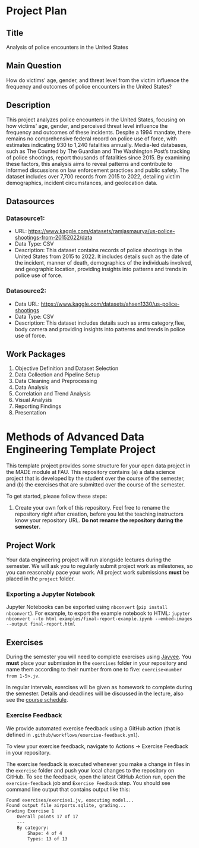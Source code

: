 # Project Plan

## Title
Analysis of police encounters in the United States

## Main Question

How do victims' age, gender, and threat level from the victim influence the frequency and outcomes of police encounters in the United States?

## Description

This project analyzes police encounters in the United States, focusing on how victims' age, gender, and perceived threat level influence the frequency and outcomes of these incidents. Despite a 1994 mandate, there remains no comprehensive federal record on police use of force, with estimates indicating 930 to 1,240 fatalities annually. Media-led databases, such as The Counted by The Guardian and The Washington Post’s tracking of police shootings, report thousands of fatalities since 2015. By examining these factors, this analysis aims to reveal patterns and contribute to informed discussions on law enforcement practices and public safety. The dataset includes over 7,700 records from 2015 to 2022, detailing victim demographics, incident circumstances, and geolocation data.

## Datasources


### Datasource1: 
* URL: https://www.kaggle.com/datasets/ramjasmaurya/us-police-shootings-from-20152022/data 
* Data Type: CSV
* Description: This dataset contains records of police shootings in the United States from 2015 to 2022. It includes details such as the date of the incident, manner of death, demographics of the individuals involved, and geographic location, providing insights into patterns and trends in police use of force.

### Datasource2: 
* Data URL: https://www.kaggle.com/datasets/ahsen1330/us-police-shootings
* Data Type: CSV
* Description: This dataset includes details such as arms category,flee, body camera and providing insights into patterns and trends in police use of force.

## Work Packages

<!-- List of work packages ordered sequentially, each pointing to an issue with more details. -->

1. Objective Definition and Dataset Selection
2. Data Collection and Pipeline Setup
3. Data Cleaning and Preprocessing
4. Data Analysis
5. Correlation and Trend Analysis
6. Visual Analysis
7. Reporting Findings
8. Presentation




# Methods of Advanced Data Engineering Template Project

This template project provides some structure for your open data project in the MADE module at FAU.
This repository contains (a) a data science project that is developed by the student over the course of the semester, and (b) the exercises that are submitted over the course of the semester.

To get started, please follow these steps:
1. Create your own fork of this repository. Feel free to rename the repository right after creation, before you let the teaching instructors know your repository URL. **Do not rename the repository during the semester**.

## Project Work
Your data engineering project will run alongside lectures during the semester. We will ask you to regularly submit project work as milestones, so you can reasonably pace your work. All project work submissions **must** be placed in the `project` folder.

### Exporting a Jupyter Notebook
Jupyter Notebooks can be exported using `nbconvert` (`pip install nbconvert`). For example, to export the example notebook to HTML: `jupyter nbconvert --to html examples/final-report-example.ipynb --embed-images --output final-report.html`


## Exercises
During the semester you will need to complete exercises using [Jayvee](https://github.com/jvalue/jayvee). You **must** place your submission in the `exercises` folder in your repository and name them according to their number from one to five: `exercise<number from 1-5>.jv`.

In regular intervals, exercises will be given as homework to complete during the semester. Details and deadlines will be discussed in the lecture, also see the [course schedule](https://made.uni1.de/).

### Exercise Feedback
We provide automated exercise feedback using a GitHub action (that is defined in `.github/workflows/exercise-feedback.yml`). 

To view your exercise feedback, navigate to Actions → Exercise Feedback in your repository.

The exercise feedback is executed whenever you make a change in files in the `exercise` folder and push your local changes to the repository on GitHub. To see the feedback, open the latest GitHub Action run, open the `exercise-feedback` job and `Exercise Feedback` step. You should see command line output that contains output like this:

```sh
Found exercises/exercise1.jv, executing model...
Found output file airports.sqlite, grading...
Grading Exercise 1
	Overall points 17 of 17
	---
	By category:
		Shape: 4 of 4
		Types: 13 of 13
```
